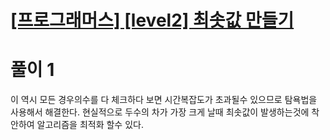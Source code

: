 # [[프로그래머스] [level2] 최솟값 만들기](https://programmers.co.kr/learn/courses/30/lessons/12941)

# 풀이 1
이 역시 모든 경우의수를 다 체크하다 보면 시간복잡도가 초과될수 있으므로 탐욕법을 사용해서 해결한다.
현실적으로 두수의 차가 가장 크게 날때 최솟값이 발생하는것에 착안하여 알고리즘을 최적화 할수 있다.
